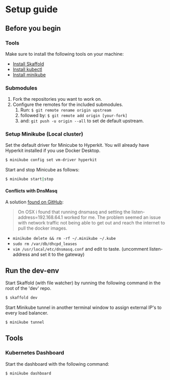 # Setup guide

## Before you begin

### Tools

Make sure to install the following tools on your machine:

* [Install Skaffold](https://skaffold.dev/docs/install/)
* [Install kubectl](https://kubernetes.io/docs/tasks/tools/install-kubectl/)
* [Install minikube](https://minikube.sigs.k8s.io/docs/start/)

### Submodules

1. Fork the repositories you want to work on.
2. Configure the remotes for the included submodules.
    1. Run: `$ git remote rename origin upstream`
    2. followed by: `$ git remote add origin [your-fork]`
    3. and: `git push -u origin --all` to set de default upstream.
    
### Setup Minikube (Local cluster)

Set the default driver for Minicube to Hyperkit. You will already have Hyperkit installed if you use Docker Desktop.

```bash
$ minikube config set vm-driver hyperkit
```

Start and stop Minicube as follows:

```bash
$ minikube start|stop
```

#### Conflicts with DnsMasq

A solution [found on GitHub](https://github.com/kubernetes/minikube/issues/3104#issuecomment-420830490):

> On OSX i found that running dnsmasq and setting the listen-address=192.168.64.1 worked for me. The problem seemed an issue with network traffic not being able to get out and reach the internet to pull the docker images.

- `minikube delete && rm -rf ~/.minikube ~/.kube`
- `sudo rm /var/db/dhcpd_leases`
- `vim /usr/local/etc/dnsmasq.conf` and edit to taste. (uncomment listen-address and set it to the gateway)

## Run the dev-env

Start Skaffold (with file watcher) by running the following command in the root of the 'dev' repo.

```bash
$ skaffold dev
```

Start Minikube tunnel in another terminal window to assign external IP's to every load balancer.

```bash
$ minikube tunnel
```

## Tools

### Kubernetes Dashboard

Start the dashboard with the following command:

```bash
$ minikube dashboard
```

